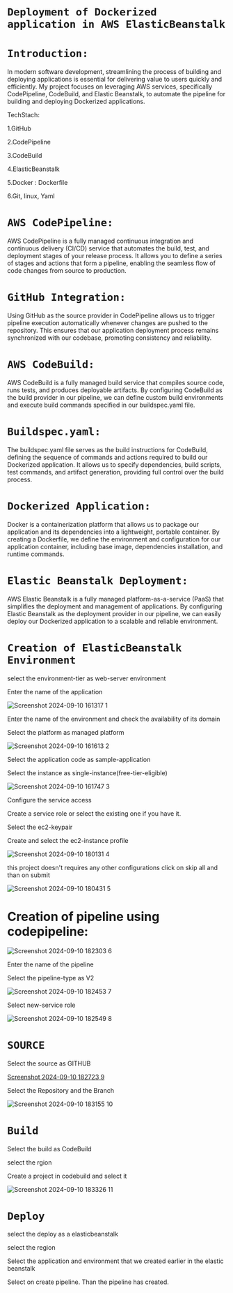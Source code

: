 # `Deployment of Dockerized application in AWS ElasticBeanstalk`
# `Introduction:`
In modern software development, streamlining the process of building and deploying applications is essential for delivering value to users quickly and efficiently. My project focuses on leveraging AWS services, specifically CodePipeline, CodeBuild, and Elastic Beanstalk, to automate the pipeline for building and deploying Dockerized applications.

TechStach:

1.GitHub

2.CodePipeline

3.CodeBuild

4.ElasticBeanstalk

5.Docker : Dockerfile

6.Git, linux, Yaml

# `AWS CodePipeline:`
AWS CodePipeline is a fully managed continuous integration and continuous delivery (CI/CD) service that automates the build, test, and deployment stages of your release process. It allows you to define a series of stages and actions that form a pipeline, enabling the seamless flow of code changes from source to production.

# `GitHub Integration:`
Using GitHub as the source provider in CodePipeline allows us to trigger pipeline execution automatically whenever changes are pushed to the repository. This ensures that our application deployment process remains synchronized with our codebase, promoting consistency and reliability.

# `AWS CodeBuild:`
AWS CodeBuild is a fully managed build service that compiles source code, runs tests, and produces deployable artifacts. By configuring CodeBuild as the build provider in our pipeline, we can define custom build environments and execute build commands specified in our buildspec.yaml file.

# `Buildspec.yaml:`
The buildspec.yaml file serves as the build instructions for CodeBuild, defining the sequence of commands and actions required to build our Dockerized application. It allows us to specify dependencies, build scripts, test commands, and artifact generation, providing full control over the build process.

# `Dockerized Application:`
Docker is a containerization platform that allows us to package our application and its dependencies into a lightweight, portable container. By creating a Dockerfile, we define the environment and configuration for our application container, including base image, dependencies installation, and runtime commands.

# `Elastic Beanstalk Deployment:`
AWS Elastic Beanstalk is a fully managed platform-as-a-service (PaaS) that simplifies the deployment and management of applications. By configuring Elastic Beanstalk as the deployment provider in our pipeline, we can easily deploy our Dockerized application to a scalable and reliable environment.

# `Creation of ElasticBeanstalk Environment`
select the environment-tier as web-server environment

Enter the name of the application

![Screenshot 2024-09-10 161317 1](https://github.com/user-attachments/assets/1732a30e-8eca-456b-bb1d-540de8d14c81)

Enter the name of the environment and check the availability of its domain

Select the platform as managed platform

![Screenshot 2024-09-10 161613 2](https://github.com/user-attachments/assets/ece97270-0f11-44f9-bc0d-bf2425d98183)

Select the application code as sample-application

Select the instance as single-instance(free-tier-eligible)

![Screenshot 2024-09-10 161747 3](https://github.com/user-attachments/assets/94d766d2-72df-46a0-8af3-55458507e60c)

Configure the service access

Create a service role or select the existing one if you have it.

Select the ec2-keypair

Create and select the ec2-instance profile

![Screenshot 2024-09-10 180131 4](https://github.com/user-attachments/assets/c4d39626-0ee5-4363-84d4-4a251dce8c77)

this project doesn't requires any other configurations click on skip all and than on submit

![Screenshot 2024-09-10 180431 5](https://github.com/user-attachments/assets/6dd5e04a-8393-48b1-a7be-d450c5ce1565)

# Creation of pipeline using codepipeline:

![Screenshot 2024-09-10 182303 6](https://github.com/user-attachments/assets/2b76644a-1f51-45c6-90ce-dbff77d2d988)

Enter the name of the pipeline

Select the pipeline-type as V2

![Screenshot 2024-09-10 182453 7](https://github.com/user-attachments/assets/1277559f-08d6-45cc-b147-b23e6afd0920)

Select new-service role

![Screenshot 2024-09-10 182549 8](https://github.com/user-attachments/assets/a27bd903-0c1f-4510-ac8c-4e0765bf924d)

# `SOURCE`
Select the source as GITHUB

[Screenshot 2024-09-10 182723 9](https://github.com/user-attachments/assets/bab6c0a3-1ea6-456b-b87a-f4425a6de941)

Select the Repository and the Branch

![Screenshot 2024-09-10 183155 10](https://github.com/user-attachments/assets/a094c36d-b209-47d8-ac48-f75efd351b58)

# `Build`

Select the build as CodeBuild

select the rgion

Create a project in codebuild and select it

![Screenshot 2024-09-10 183326 11](https://github.com/user-attachments/assets/89df6900-1068-44f5-aac3-bf0214b3ec9a)

# `Deploy`
select the deploy as a elasticbeanstalk

select the region

Select the application and environment that we created earlier in the elastic beanstalk

Select on create pipeline. Than the pipeline has created.





